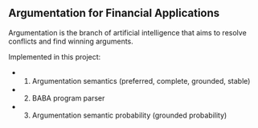 ## Argumentation for Financial Applications
Argumentation is the branch of artificial intelligence that aims to resolve conflicts and find winning arguments. 

Implemented in this project:
 - 1. Argumentation semantics (preferred, complete, grounded, stable)
 - 2. BABA program parser
 - 3. Argumentation semantic probability (grounded probability)